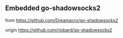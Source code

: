 ## Embedded go-shadowsocks2

from https://github.com/Dreamacro/go-shadowsocks2

origin https://github.com/riobard/go-shadowsocks2
